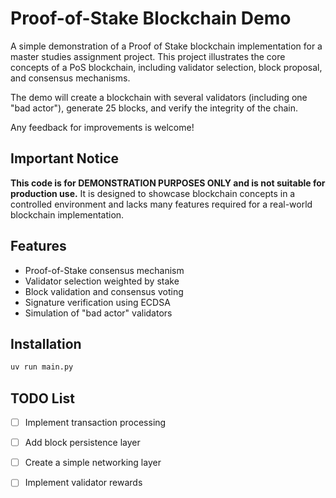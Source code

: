 # Proof-of-Stake Blockchain Demo

A simple demonstration of a Proof of Stake blockchain implementation for a master studies assignment project. This project illustrates the core concepts of a PoS blockchain, including validator selection, block proposal, and consensus mechanisms.

The demo will create a blockchain with several validators (including one "bad actor"), generate 25 blocks, and verify the integrity of the chain.

Any feedback for improvements is welcome!

## Important Notice

**This code is for DEMONSTRATION PURPOSES ONLY and is not suitable for production use.** It is designed to showcase blockchain concepts in a controlled environment and lacks many features required for a real-world blockchain implementation.

## Features

- Proof-of-Stake consensus mechanism
- Validator selection weighted by stake
- Block validation and consensus voting
- Signature verification using ECDSA
- Simulation of "bad actor" validators

## Installation

```bash
uv run main.py
```

## TODO List

- [ ] Implement transaction processing
- [ ] Add block persistence layer
- [ ] Create a simple networking layer
- [ ] Implement validator rewards

